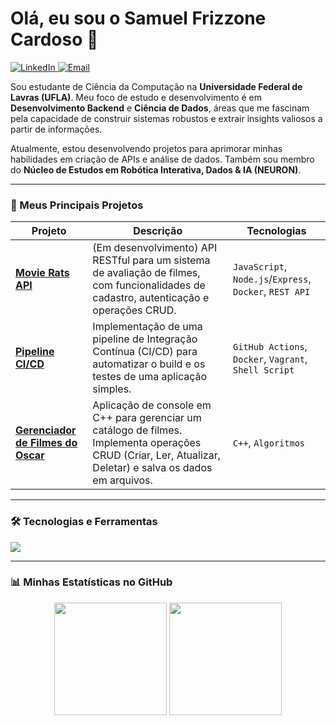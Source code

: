 # Olá, eu sou o Samuel Frizzone Cardoso 👋

<p align="left"> 
  <a href="https://www.linkedin.com/in/samuel-frizzone-cardoso-99b890322" target="_blank">
    <img src="https://img.shields.io/badge/LinkedIn-0077B5?style=for-the-badge&logo=linkedin&logoColor=white" alt="LinkedIn"/>
  </a>
  <a href="mailto:frizzonecardoso@gmail.com" target="_blank">
    <img src="https://img.shields.io/badge/Email-D14836?style=for-the-badge&logo=gmail&logoColor=white" alt="Email"/>
  </a>
</p>

Sou estudante de Ciência da Computação na **Universidade Federal de Lavras (UFLA)**. Meu foco de estudo e desenvolvimento é em **Desenvolvimento Backend** e **Ciência de Dados**, áreas que me fascinam pela capacidade de construir sistemas robustos e extrair insights valiosos a partir de informações.

Atualmente, estou desenvolvendo projetos para aprimorar minhas habilidades em criação de APIs e análise de dados. Também sou membro do **Núcleo de Estudos em Robótica Interativa, Dados & IA (NEURON)**.

---

### 🚀 Meus Principais Projetos

| Projeto | Descrição | Tecnologias |
|---|---|---|
**[Movie Rats API](https://github.com/samuelZ20/Movie-Rats)** | (Em desenvolvimento) API RESTful para um sistema de avaliação de filmes, com funcionalidades de cadastro, autenticação e operações CRUD. | `JavaScript`, `Node.js`/`Express`, `Docker`, `REST API` |
| **[Pipeline CI/CD](https://github.com/samuelZ20/pipeline-em-ci-cd)** | Implementação de uma pipeline de Integração Contínua (CI/CD) para automatizar o build e os testes de uma aplicação simples. | `GitHub Actions`, `Docker`, `Vagrant`, `Shell Script` |
| **[Gerenciador de Filmes do Oscar](https://github.com/samuelZ20/-Gerenciador-de-Cat-logo-de-Filmes-em-C-)** | Aplicação de console em C++ para gerenciar um catálogo de filmes. Implementa operações CRUD (Criar, Ler, Atualizar, Deletar) e salva os dados em arquivos. | `C++`, `Algoritmos` |
---

### 🛠️ Tecnologias e Ferramentas

<p align="left">
  <img src="https://skillicons.dev/icons?i=C++,python,pandas,node.js,mysql,git,vscode" />
</p>

---

### 📊 Minhas Estatísticas no GitHub

<div align="center">
  <img height="180em" src="https://github-readme-stats.vercel.app/api?username=samuelZ20&show_icons=true&theme=dracula&include_all_commits=true&count_private=true"/>
  <img height="180em" src="https://github-readme-stats.vercel.app/api/top-langs/?username=samuelZ20&layout=compact&langs_count=7&theme=dracula"/>
</div>

